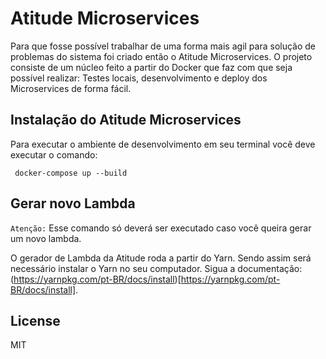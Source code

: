 # Atitude Microservices

Para que fosse possível trabalhar de uma forma mais agil para solução de problemas do sistema foi criado então o Atitude Microservices. O projeto consiste de um núcleo feito a partir do
Docker que faz com que seja possível realizar: Testes locais, desenvolvimento e deploy dos Microservices de forma fácil.

## Instalação do Atitude Microservices

Para executar o ambiente de desenvolvimento em seu terminal você deve executar o comando:

     docker-compose up --build

## Gerar novo Lambda

`Atenção:` Esse comando só deverá ser executado caso você queira gerar um novo lambda.

O gerador de Lambda da Atitude roda a partir do Yarn. Sendo assim será necessário instalar o Yarn no seu computador. Sigua a documentação: (https://yarnpkg.com/pt-BR/docs/install)[https://yarnpkg.com/pt-BR/docs/install].

## License

MIT